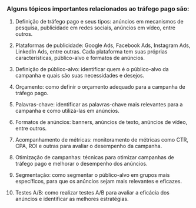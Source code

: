 ### Alguns tópicos importantes relacionados ao tráfego pago são:

1) Definição de tráfego pago e seus tipos: anúncios em mecanismos de pesquisa, publicidade em redes sociais, anúncios em vídeo, entre outros.

2) Plataformas de publicidade: Google Ads, Facebook Ads, Instagram Ads, LinkedIn Ads, entre outras. Cada plataforma tem suas próprias características, público-alvo e formatos de anúncios.

3) Definição de público-alvo: identificar quem é o público-alvo da campanha e quais são suas necessidades e desejos.

4) Orçamento: como definir o orçamento adequado para a campanha de tráfego pago.

5) Palavras-chave: identificar as palavras-chave mais relevantes para a campanha e como utilizá-las em anúncios.

6) Formatos de anúncios: banners, anúncios de texto, anúncios de vídeo, entre outros.

7) Acompanhamento de métricas: monitoramento de métricas como CTR, CPA, ROI e outras para avaliar o desempenho da campanha.

8) Otimização de campanhas: técnicas para otimizar campanhas de tráfego pago e melhorar o desempenho dos anúncios.

9) Segmentação: como segmentar o público-alvo em grupos mais específicos, para que os anúncios sejam mais relevantes e eficazes.

10) Testes A/B: como realizar testes A/B para avaliar a eficácia dos anúncios e identificar as melhores estratégias.